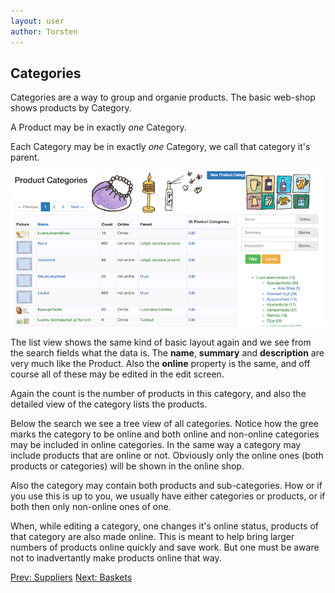 ```yaml
---
layout: user
author: Torsten
---
```


## Categories

Categories are a way to group and organie products. The basic web-shop shows products by Category.

A Product may be in exactly *one* Category.

Each Category may be in exactly *one* Category, we call that category it's parent.

![Categories](images/categories.png)

The list view shows the same kind of basic layout again and we see from the search fields what the data is.
The **name**, **summary** and **description** are very much like the Product. Also the **online** property is
the same, and off course all of these may be edited in the edit screen.

Again the count is the number of products in this category, and also the detailed view of the category lists the 
products.

Below the search we see a tree view of all categories. Notice how the gree marks the category to be online and 
both online and non-online categories may be included in online categories. In the same way a category may include
products that are online or not. Obviously only the online ones (both products or categories) will be shown in the
online shop.

Also the category may contain both products and sub-categories. How or if you use this is up to you, we usually
have either categories or products, or if both then only non-online ones of one.

When, while editing a category, one changes it's online status, products of that category are also made online.
This is meant to help bring larger numbers of products online quickly and save work. But one must be aware not to
inadvertantly make products online that way.

[Prev: Suppliers](suppliers.html)        [Next: Baskets](baskets.html)    
